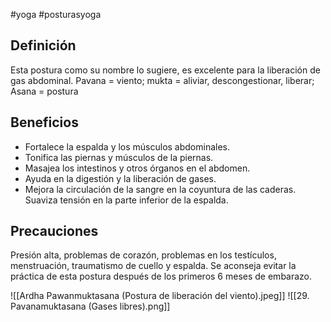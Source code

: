 #yoga #posturasyoga

## Definición

Esta postura como su nombre lo sugiere, es excelente para la liberación de gas abdominal. Pavana = viento; mukta = aliviar, descongestionar, liberar; Asana = postura

## Beneficios

-   Fortalece la espalda y los músculos abdominales.
-   Tonifica las piernas y músculos de la piernas.
-   Masajea los intestinos y otros órganos en el abdomen.
-   Ayuda en la digestión y la liberación de gases.
-   Mejora la circulación de la sangre en la coyuntura de las caderas. Suaviza tensión en la parte inferior de la espalda.

## Precauciones

Presión alta, problemas de corazón, problemas en los testículos, menstruación, traumatismo de cuello y espalda. Se aconseja evitar la práctica de esta postura después de los primeros 6 meses de embarazo.

![[Ardha Pawanmuktasana (Postura de liberación del viento).jpeg]]
![[29. Pavanamuktasana (Gases libres).png]]